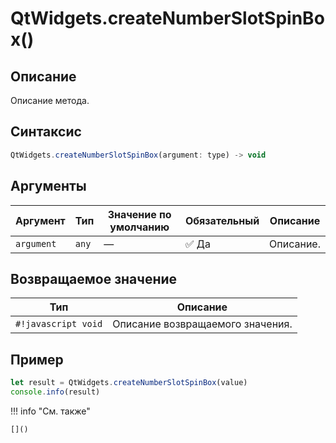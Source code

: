 # QtWidgets.createNumberSlotSpinBox()

## Описание
Описание метода.

## Синтаксис
```javascript
QtWidgets.createNumberSlotSpinBox(argument: type) -> void
```

## Аргументы
| Аргумент        | Тип            | Значение по умолчанию | Обязательный | Описание                          |
|-----------------|------------------|------------------------|--------------|-----------------------------------|
| `argument`        | `any`   | —                      | :white_check_mark: Да         | Описание.    |

## Возвращаемое значение
| Тип     | Описание                                                                 |
|---------|--------------------------------------------------------------------------|
| `#!javascript void`  | Описание возвращаемого значения. |

## Пример
```javascript linenums="1"
let result = QtWidgets.createNumberSlotSpinBox(value)
console.info(result)
```

!!! info "См. также"

    []()

